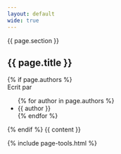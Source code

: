```yaml
---
layout: default
wide: true
---
```

<div class="post">

  <article class="post-content">
    <span class="pre-header">{{ page.section }}</span>
    <h1 class="post-title">{{ page.title }}</h1>
    {% if page.authors %}
    <div class="author">Ecrit par
      <ul>
      {% for author in page.authors %}
        <li>{{ author }}</li>
      {% endfor %}
      </ul>
    </div>
    {% endif %}
    {{ content }}
  </article>

</div>

{% include page-tools.html %}
